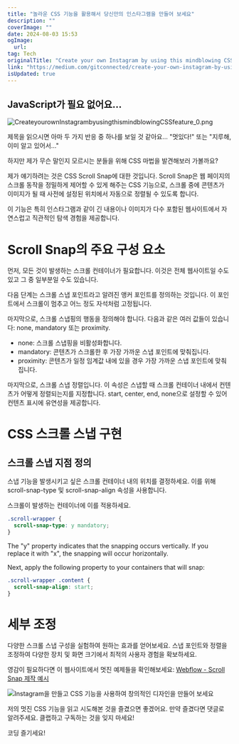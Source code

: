 ```yaml
---
title: "놀라운 CSS 기능을 활용해서 당신만의 인스타그램을 만들어 보세요"
description: ""
coverImage: ""
date: 2024-08-03 15:53
ogImage: 
  url: 
tag: Tech
originalTitle: "Create your own Instagram by using this mindblowing CSS feature"
link: "https://medium.com/gitconnected/create-your-own-instagram-by-using-this-mindblowing-css-feature-6f48d3bcb13e"
isUpdated: true
---
```






## JavaScript가 필요 없어요...

![CreateyourownInstagrambyusingthismindblowingCSSfeature_0.png](/assets/img/CreateyourownInstagrambyusingthismindblowingCSSfeature_0.png)

제목을 읽으시면 아마 두 가지 반응 중 하나를 보일 것 같아요... "멋있다!" 또는 "지루해, 이미 알고 있어서..."

하지만 제가 무슨 말인지 모르시는 분들을 위해 CSS 마법을 발견해보러 가볼까요?

<div class="content-ad"></div>

제가 얘기하려는 것은 CSS Scroll Snap에 대한 것입니다. Scroll Snap은 웹 페이지의 스크롤 동작을 정밀하게 제어할 수 있게 해주는 CSS 기능으로, 스크롤 중에 콘텐츠가 이미지가 될 때 사전에 설정된 위치에서 자동으로 정렬될 수 있도록 합니다.

이 기능은 특히 인스타그램과 같이 긴 내용이나 이미지가 다수 포함된 웹사이트에서 자연스럽고 직관적인 탐색 경험을 제공합니다.

# Scroll Snap의 주요 구성 요소

먼저, 모든 것이 발생하는 스크롤 컨테이너가 필요합니다. 이것은 전체 웹사이트일 수도 있고 그 중 일부분일 수도 있습니다.

<div class="content-ad"></div>

다음 단계는 스크롤 스냅 포인트라고 알려진 앵커 포인트를 정의하는 것입니다. 이 포인트에서 스크롤이 멈추고 어느 정도 자석처럼 고정됩니다.

마지막으로, 스크롤 스냅핑의 행동을 정의해야 합니다. 다음과 같은 여러 값들이 있습니다: none, mandatory 또는 proximity.

- none: 스크롤 스냅핑을 비활성화합니다.
- mandatory: 콘텐츠가 스크롤한 후 가장 가까운 스냅 포인트에 맞춰집니다.
- proximity: 콘텐츠가 일정 임계값 내에 있을 경우 가장 가까운 스냅 포인트에 맞춰집니다.

마지막으로, 스크롤 스냅 정렬입니다. 이 속성은 스냅할 때 스크롤 컨테이너 내에서 컨텐츠가 어떻게 정렬되는지를 지정합니다. start, center, end, none으로 설정할 수 있어 컨텐츠 표시에 유연성을 제공합니다.

<div class="content-ad"></div>

# CSS 스크롤 스냅 구현

## 스크롤 스냅 지점 정의

스냅 기능을 발생시키고 싶은 스크롤 컨테이너 내의 위치를 결정하세요. 이를 위해 scroll-snap-type 및 scroll-snap-align 속성을 사용합니다.

스크롤이 발생하는 컨테이너에 이를 적용하세요.

<div class="content-ad"></div>

```css
.scroll-wrapper {
  scroll-snap-type: y mandatory;
}
```

The "y" property indicates that the snapping occurs vertically. If you replace it with "x", the snapping will occur horizontally.

Next, apply the following property to your containers that will snap:

```css
.scroll-wrapper .content {
  scroll-snap-align: start;
}
```

<div class="content-ad"></div>

# 세부 조정

다양한 스크롤 스냅 구성을 실험하여 원하는 효과를 얻어보세요. 스냅 포인트와 정렬을 조정하여 다양한 장치 및 화면 크기에서 최적의 사용자 경험을 확보하세요.

영감이 필요하다면 이 웹사이트에서 멋진 예제들을 확인해보세요: [Webflow - Scroll Snap 제작 예시](https://webflow.com/made-in-webflow/scroll-snap)

![Instagram을 만들고 CSS 기능을 사용하여 창의적인 디자인을 만들어 보세요](/assets/img/CreateyourownInstagrambyusingthismindblowingCSSfeature_1.png)

<div class="content-ad"></div>

저의 멋진 CSS 기능을 읽고 시도해본 것을 즐겼으면 좋겠어요. 만약 즐겼다면 댓글로 알려주세요. 클랩하고 구독하는 것을 잊지 마세요!

코딩 즐기세요!
